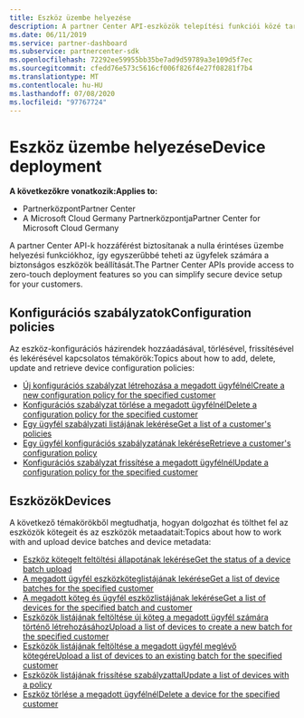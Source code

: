 ```yaml
---
title: Eszköz üzembe helyezése
description: A partner Center API-eszközök telepítési funkciói közé tartoznak a konfigurációs szabályzatok és az eszközök.
ms.date: 06/11/2019
ms.service: partner-dashboard
ms.subservice: partnercenter-sdk
ms.openlocfilehash: 72292ee59955bb35be7ad9d59789a3e109d5f7ec
ms.sourcegitcommit: cfedd76e573c5616cf006f826f4e27f08281f7b4
ms.translationtype: MT
ms.contentlocale: hu-HU
ms.lasthandoff: 07/08/2020
ms.locfileid: "97767724"
---
```

# <a name="device-deployment"></a><span data-ttu-id="d4430-103">Eszköz üzembe helyezése</span><span class="sxs-lookup"><span data-stu-id="d4430-103">Device deployment</span></span>

<span data-ttu-id="d4430-104">**A következőkre vonatkozik:**</span><span class="sxs-lookup"><span data-stu-id="d4430-104">**Applies to:**</span></span>

- <span data-ttu-id="d4430-105">Partnerközpont</span><span class="sxs-lookup"><span data-stu-id="d4430-105">Partner Center</span></span>
- <span data-ttu-id="d4430-106">A Microsoft Cloud Germany Partnerközpontja</span><span class="sxs-lookup"><span data-stu-id="d4430-106">Partner Center for Microsoft Cloud Germany</span></span>

<span data-ttu-id="d4430-107">A partner Center API-k hozzáférést biztosítanak a nulla érintéses üzembe helyezési funkciókhoz, így egyszerűbbé teheti az ügyfelek számára a biztonságos eszközök beállítását.</span><span class="sxs-lookup"><span data-stu-id="d4430-107">The Partner Center APIs provide access to zero-touch deployment features so you can simplify secure device setup for your customers.</span></span>

## <a name="configuration-policies"></a><span data-ttu-id="d4430-108">Konfigurációs szabályzatok</span><span class="sxs-lookup"><span data-stu-id="d4430-108">Configuration policies</span></span>

<span data-ttu-id="d4430-109">Az eszköz-konfigurációs házirendek hozzáadásával, törlésével, frissítésével és lekérésével kapcsolatos témakörök:</span><span class="sxs-lookup"><span data-stu-id="d4430-109">Topics about how to add, delete, update and retrieve device configuration policies:</span></span>

- [<span data-ttu-id="d4430-110">Új konfigurációs szabályzat létrehozása a megadott ügyfélnél</span><span class="sxs-lookup"><span data-stu-id="d4430-110">Create a new configuration policy for the specified customer</span></span>](create-a-new-configuration-policy-for-the-specified-customer.md)
- [<span data-ttu-id="d4430-111">Konfigurációs szabályzat törlése a megadott ügyfélnél</span><span class="sxs-lookup"><span data-stu-id="d4430-111">Delete a configuration policy for the specified customer</span></span>](delete-a-configuration-policy-for-the-specified-customer.md)
- [<span data-ttu-id="d4430-112">Egy ügyfél szabályzati listájának lekérése</span><span class="sxs-lookup"><span data-stu-id="d4430-112">Get a list of a customer's policies</span></span>](get-a-list-of-a-customer-s-policies.md)
- [<span data-ttu-id="d4430-113">Egy ügyfél konfigurációs szabályzatának lekérése</span><span class="sxs-lookup"><span data-stu-id="d4430-113">Retrieve a customer's configuration policy</span></span>](retrieve-a-customer-s-configuration-policy.md)
- [<span data-ttu-id="d4430-114">Konfigurációs szabályzat frissítése a megadott ügyfélnél</span><span class="sxs-lookup"><span data-stu-id="d4430-114">Update a configuration policy for the specified customer</span></span>](update-a-configuration-policy-for-the-specified-customer.md)

## <a name="devices"></a><span data-ttu-id="d4430-115">Eszközök</span><span class="sxs-lookup"><span data-stu-id="d4430-115">Devices</span></span>

<span data-ttu-id="d4430-116">A következő témakörökből megtudhatja, hogyan dolgozhat és tölthet fel az eszközök kötegeit és az eszközök metaadatait:</span><span class="sxs-lookup"><span data-stu-id="d4430-116">Topics about how to work with and upload device batches and device metadata:</span></span>

- [<span data-ttu-id="d4430-117">Eszköz kötegelt feltöltési állapotának lekérése</span><span class="sxs-lookup"><span data-stu-id="d4430-117">Get the status of a device batch upload</span></span>](get-the-status-of-a-device-batch-upload.md)
- [<span data-ttu-id="d4430-118">A megadott ügyfél eszközköteglistájának lekérése</span><span class="sxs-lookup"><span data-stu-id="d4430-118">Get a list of device batches for the specified customer</span></span>](get-the-list-of-device-batches-for-the-specified-customer.md)
- [<span data-ttu-id="d4430-119">A megadott köteg és ügyfél eszközlistájának lekérése</span><span class="sxs-lookup"><span data-stu-id="d4430-119">Get a list of devices for the specified batch and customer</span></span>](get-a-list-of-devices-for-the-specified-batch-and-customer.md)
- [<span data-ttu-id="d4430-120">Eszközök listájának feltöltése új köteg a megadott ügyfél számára történő létrehozásához</span><span class="sxs-lookup"><span data-stu-id="d4430-120">Upload a list of devices to create a new batch for the specified customer</span></span>](upload-a-list-of-devices-to-create-a-new-batch-for-the-specified-customer.md)
- [<span data-ttu-id="d4430-121">Eszközök listájának feltöltése a megadott ügyfél meglévő kötegére</span><span class="sxs-lookup"><span data-stu-id="d4430-121">Upload a list of devices to an existing batch for the specified customer</span></span>](upload-a-list-of-devices-for-the-specified-customer.md)
- [<span data-ttu-id="d4430-122">Eszközök listájának frissítése szabályzattal</span><span class="sxs-lookup"><span data-stu-id="d4430-122">Update a list of devices with a policy</span></span>](update-a-list-of-devices-with-a-policy.md)
- [<span data-ttu-id="d4430-123">Eszköz törlése a megadott ügyfélnél</span><span class="sxs-lookup"><span data-stu-id="d4430-123">Delete a device for the specified customer</span></span>](delete-a-device-for-the-specified-customer.md)
